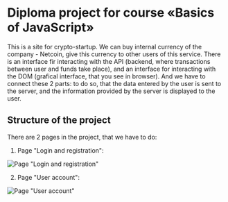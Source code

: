 # Diploma project for course «Basics of JavaScript»

This is a site for crypto-startup.
We can buy internal currency of the company - Netcoin, give this currency to other users of this service.
There is an interface fir interacting with the API (backend, where transactions between user and funds take place), and an interface for interacting with the DOM (grafical interface, that you see in browser). And we have to connect these 2 parts: to do so, that the data entered by the user is sent to the server, and the information provided by the server is displayed to the user.

## Structure of the project

There are 2 pages in the project, that we have to do:

1. Page "Login and registration":

![Page "Login and registration"](img/loginPage.jpg)

2. Page "User account":

![Page "User account"](img/homePage.jpg)
